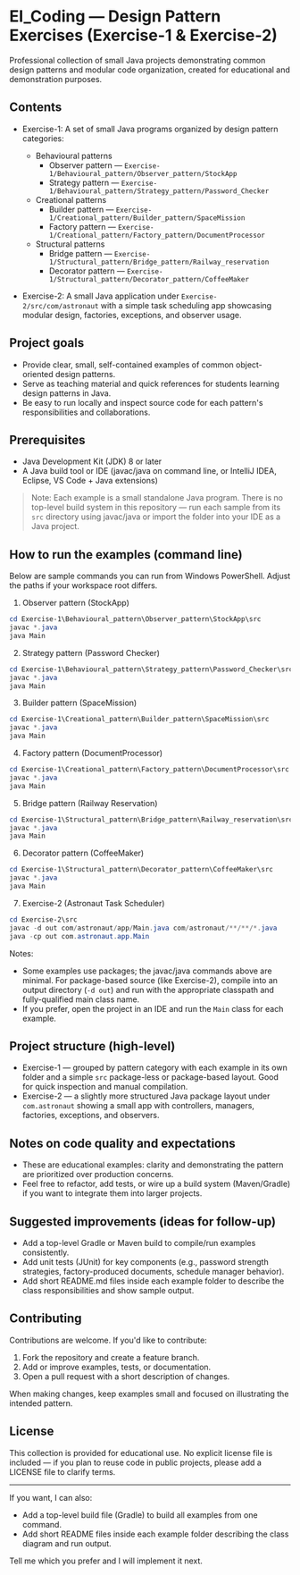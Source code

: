 # EI_Coding — Design Pattern Exercises (Exercise-1 & Exercise-2)

Professional collection of small Java projects demonstrating common design patterns and modular code organization, created for educational and demonstration purposes.

## Contents

- Exercise-1: A set of small Java programs organized by design pattern categories:
  - Behavioural patterns
    - Observer pattern — `Exercise-1/Behavioural_pattern/Observer_pattern/StockApp`
    - Strategy pattern — `Exercise-1/Behavioural_pattern/Strategy_pattern/Password_Checker`
  - Creational patterns
    - Builder pattern — `Exercise-1/Creational_pattern/Builder_pattern/SpaceMission`
    - Factory pattern — `Exercise-1/Creational_pattern/Factory_pattern/DocumentProcessor`
  - Structural patterns
    - Bridge pattern — `Exercise-1/Structural_pattern/Bridge_pattern/Railway_reservation`
    - Decorator pattern — `Exercise-1/Structural_pattern/Decorator_pattern/CoffeeMaker`

- Exercise-2: A small Java application under `Exercise-2/src/com/astronaut` with a simple task scheduling app showcasing modular design, factories, exceptions, and observer usage.

## Project goals

- Provide clear, small, self-contained examples of common object-oriented design patterns.
- Serve as teaching material and quick references for students learning design patterns in Java.
- Be easy to run locally and inspect source code for each pattern's responsibilities and collaborations.

## Prerequisites

- Java Development Kit (JDK) 8 or later
- A Java build tool or IDE (javac/java on command line, or IntelliJ IDEA, Eclipse, VS Code + Java extensions)

> Note: Each example is a small standalone Java program. There is no top-level build system in this repository — run each sample from its `src` directory using javac/java or import the folder into your IDE as a Java project.

## How to run the examples (command line)

Below are sample commands you can run from Windows PowerShell. Adjust the paths if your workspace root differs.

1) Observer pattern (StockApp)

```powershell
cd Exercise-1\Behavioural_pattern\Observer_pattern\StockApp\src
javac *.java
java Main
```

2) Strategy pattern (Password Checker)

```powershell
cd Exercise-1\Behavioural_pattern\Strategy_pattern\Password_Checker\src
javac *.java
java Main
```

3) Builder pattern (SpaceMission)

```powershell
cd Exercise-1\Creational_pattern\Builder_pattern\SpaceMission\src
javac *.java
java Main
```

4) Factory pattern (DocumentProcessor)

```powershell
cd Exercise-1\Creational_pattern\Factory_pattern\DocumentProcessor\src
javac *.java
java Main
```

5) Bridge pattern (Railway Reservation)

```powershell
cd Exercise-1\Structural_pattern\Bridge_pattern\Railway_reservation\src
javac *.java
java Main
```

6) Decorator pattern (CoffeeMaker)

```powershell
cd Exercise-1\Structural_pattern\Decorator_pattern\CoffeeMaker\src
javac *.java
java Main
```

7) Exercise-2 (Astronaut Task Scheduler)

```powershell
cd Exercise-2\src
javac -d out com/astronaut/app/Main.java com/astronaut/**/**/*.java
java -cp out com.astronaut.app.Main
```

Notes:
- Some examples use packages; the javac/java commands above are minimal. For package-based source (like Exercise-2), compile into an output directory (`-d out`) and run with the appropriate classpath and fully-qualified main class name.
- If you prefer, open the project in an IDE and run the `Main` class for each example.

## Project structure (high-level)

- Exercise-1 — grouped by pattern category with each example in its own folder and a simple `src` package-less or package-based layout. Good for quick inspection and manual compilation.
- Exercise-2 — a slightly more structured Java package layout under `com.astronaut` showing a small app with controllers, managers, factories, exceptions, and observers.

## Notes on code quality and expectations

- These are educational examples: clarity and demonstrating the pattern are prioritized over production concerns.
- Feel free to refactor, add tests, or wire up a build system (Maven/Gradle) if you want to integrate them into larger projects.

## Suggested improvements (ideas for follow-up)

- Add a top-level Gradle or Maven build to compile/run examples consistently.
- Add unit tests (JUnit) for key components (e.g., password strength strategies, factory-produced documents, schedule manager behavior).
- Add short README.md files inside each example folder to describe the class responsibilities and show sample output.

## Contributing

Contributions are welcome. If you'd like to contribute:

1. Fork the repository and create a feature branch.
2. Add or improve examples, tests, or documentation.
3. Open a pull request with a short description of changes.

When making changes, keep examples small and focused on illustrating the intended pattern.

## License

This collection is provided for educational use. No explicit license file is included — if you plan to reuse code in public projects, please add a LICENSE file to clarify terms.

---

If you want, I can also:
- Add a top-level build file (Gradle) to build all examples from one command.
- Add short README files inside each example folder describing the class diagram and run output.

Tell me which you prefer and I will implement it next.
